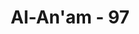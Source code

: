 ---
title: "Al-An'am - 97"
no: 97
arabic_no: ٩٧
ayah: وَهُوَ الَّذِيْ جَعَلَ لَكُمُ النُّجُوْمَ لِتَهْتَدُوْا بِهَا فِيْ ظُلُمٰتِ الْبَرِّ وَالْبَحْرِۗ قَدْ فَصَّلْنَا الْاٰيٰتِ لِقَوْمٍ يَّعْلَمُوْنَ 
translation: "Dan Dialah yang menjadikan bintang-bintang bagimu, agar kamu menjadikannya petunjuk dalam kegelapan di darat dan di laut. Kami telah menjelaskan tanda-tanda (kekuasaan Kami) kepada orang-orang yang mengetahui."
tafsir: "Allah menjelaskan tentang kegunaan benda-benda langit lainnya, yaitu benda-benda langit selain matahari dan bulan, yang terkenal dengan bintang-bintang yang digunakan oleh manusia sebagai penunjuk waktu, musim serta arah di waktu malam. Bintang dijadikan sebagai penunjuk waktu ialah dengan jalan melihat terbit dan tenggelamnya kelompok-kelompok bintang itu. ) Sebagai tanda waktu, diambil sebagai pedoman bahwa pada tanggal 21 Maret tiap-tiap tahun matahari bersama-sama tenggelam dengan Aries pada jam 6.00 sore (18.00). Seterusnya tiap-tiap bintang itu tenggelam lebih dahulu dari matahari sekitar 1 derajat atau 4 menit.\n\nYang dimaksud dengan bintang-bintang penunjuk waktu di sini ialah bintang-bintang tetap (fixed stars), yaitu bintang-bintang yang bersinar sendiri dan mempunyai rasi (konstelasi) yang tetap; bukan bintang-bintang yang bergerak (planet, as-sayarat) karena bintang-bintang ini selalu berkelana di antara konstelasi-konstelasi bintang yang lain. Sebagai penunjuk musim, dapat diketahui dari kedudukan matahari di antara bintang-bintang tetap itu (manzie). Untuk mudahnya dapat dilihat pada saat matahari terbenam. Apabila Matahari terbenam bersama-sama dengan rasi Hamal (Aries), berarti saat itu tanggal 21 Maret musim semi sudah mulai tiba, sedangkan apabila matahari terbenam bersama-sama dengan Sarathan (Cancer) saat itu tanggal 21 Juni; musim panas telah mulai tiba. Apabila matahari tenggelam bersama-sama dengan rasi Mizan (Libra), berarti saat itu tanggal 23 September; musim gugur mulai tiba; dan apabila matahari tenggelam bersama-sama rasi Jadyu (Capricornus) berarti saat itu tanggal 22 Desember, musim dingin sudah mulai tiba. Musim-musim ini berlaku bagi negeri-negeri di belahan bumi Utara Khatulistiwa, sedang untuk negeri-negeri di belahan bumi Selatan Khatulistiwa berlaku sebaliknya.\n\nBintang-bintang sebagai penunjuk arah yang biasa dipergunakan orang ialah bintang-bintang tetap di luar minthaqatul buruj (Zodiac) yaitu bintang salib selatan (as-shalibul Januby Crux) yaitu dengan jalan menarik garis lurus dari gamma cruxis ke alpha cruxis dan memotong ufuk. Titik perpotongan ialah titik selatan. Bintang biduk atau beruang besar (ad-Dubbul Akbar, Ursa Mayor) yaitu dengan jalan menarik garis lurus dari beta ursaayorise melalui alpha ursae mayoris dan memotong ufuk. Titik perpotongan itulah utara. Lebih lanjut uraian ilmiah tentang manfaat bintang-bintang adalah sebagai berikut: \n\nBintang-bintang dijadikan petunjuk dalam kegelapan di darat dan di laut, memiliki makna bahwa bintang-bintang dapat digunakan sebagai indikator navigasi dalam perjalanan/pengembaraan/pelayaran. Dalam sejarah peradaban manusia, para pelaut dari bangsa-bangsa Viking, Romawi, Yunani, Arab, Spanyol, Portugis telah menggunakan pengetahuan mereka tentang posisi rasi-bintang sebagai indikator navigasi dalam pelayaran mereka yang jauh. Rasi Bintang Salib-Selatan (Southern Cross) telah digunakan oleh para pelaut Inggris sebagai indikator navigasinya. Dalam bahasa ilmiah, indikator navigasi yang menggunakan atau berbasis pada posisi bintang-bintang di langit ini disebut stellar navigation. Stellar navigation juga telah digunakan oleh para pengembara darat untuk menentukan arah perjalanannya.\n\nDalam dunia modern sekarang ini, ternyata stellar navigation juga telah digunakan oleh pesawat antariksa, seperti jenis pesawat Ulang-alik (Space Shuttle): Columbia, Challenger, dan Enterprise.\n\nKegunaan lain bintang-bintang itu adalah sebagai penunjuk arah kiblat, letak Kota Mekah persis di sebelah selatan Kota Medinah.\n\nAllah menjelaskan kekuasaan-Nya dalam menciptakan langit, bumi serta segala isinya dan segala macam bentuk kehidupan serta tata hukum yang berlaku untuknya secara terperinci. Penjelasan ini dimaksudkan, bahwa dengan meneliti keagungan ciptaan Tuhan tersebut, pikiran manusia menjadi terbuka untuk menerima keyakinan tentang adanya Pencipta langit, bumi serta segala isinya serta kekuasaan yang dimiliki-Nya.\n\nPada akhir ayat ini Allah menyebutkan bahwa penjelasan yang diberikan secara terpeinci itu ditujukan kepada orang-orang yang mempunyai pikiran yang bersih dan terpelihara dari pengaruh-pengaruh hawa nafsu, yaitu orang-orang yang meneliti benda-benda alam secara murni, terlepas dari tujuan-tujuan tertentu yang menjurus kepada kepentingan pribadi, golongan dan fanatik kebangsaan. Orang-orang yang meneliti benda-benda alam secara murni itulah yang akan dapat menemukan jawaban rahasia kejadian alam semesta yang menghantarkan kepada Tuhan Yang Maha Esa."
---